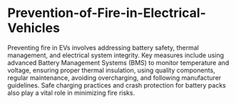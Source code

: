 # Prevention-of-Fire-in-Electrical-Vehicles
Preventing fire in EVs involves addressing battery safety, thermal management, and electrical system integrity. Key measures include using advanced Battery Management Systems (BMS) to monitor temperature and voltage, ensuring proper thermal insulation, using quality components, regular maintenance, avoiding overcharging, and following manufacturer guidelines. Safe charging practices and crash protection for battery packs also play a vital role in minimizing fire risks.
